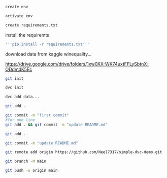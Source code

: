 ```bash
create env
```
```bash
activate env
```
```bash
create requirements.txt
```
install the requiremts
```bash
'''pip install -r requirements.txt'''
```

download data from kaggle winequality...

https://drive.google.com/drive/folders/1xw0XX-WK74uxtFFLySbtnX-ODdmdK5Ec

```bash
git init
```
```bash
dvc init
```
```bash
dvc add data...
```
```bash
git add .
```
```bash
git commit -m "first commit"
#for one line
git add . && git commit -m "update README.md"
 ```
```bash
git add .
```
```bash
git commit -m "update README.md"
```
```bash
git remote add origin https://github.com/Neel7317/simple-dvc-demo.git
```
```bash
git branch -M main
```
```bash
git push -u origin main
```